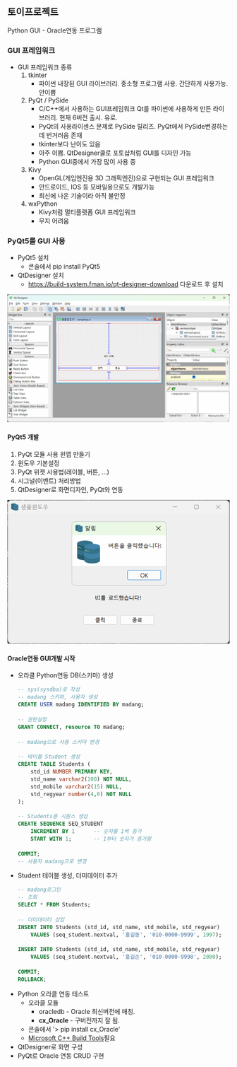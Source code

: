 ## 토이프로젝트
Python GUI - Oracle연동 프로그램

### GUI 프레임워크
- GUI 프레임워크 종류
    1. tkinter
        - 파이썬 내장된 GUI 라이브러리. 중소형 프로그램 사용. 간단하게 사용가능. 안이쁨
    2. PyQt / PySide 
        - C/C++에서 사용하는 GUI프레임워크 Qt를 파이썬에 사용하게 만든 라이브러리. 현재 6버전 출시. 유로.
        - PyQt의 사용라이센스 문제로 PySide 릴리즈. PyQt에서 PySide변경하는데 번거러움 존재
        - tkinter보다 난이도 있음
        - 아주 이쁨. QtDesigner쿨로 포토샵처럼 GUI를 디자인 가능
        - Python GUI중에서 가장 많이 사용 중
    3. Kivy
        - OpenGL(게임엔진용 3D 그래픽엔진)으로 구현되는 GUI 프레임워크
        - 안드로이드, IOS 등 모바일용으로도 개발가능
        - 최신에 나온 기술이라 아직 불안정
    4. wxPython
        - Kivy처럼 멀티플랫폼 GUI 프레임워크
        - 무지 어려움

### PyQt5를 GUI 사용
- PyQt5 설치
    - 콘솔에서 pip install PyQt5
- QtDesigner 설치
    - https://build-system.fman.io/qt-designer-download 다운로드 후 설치

<img src='../image/db0007.png' width=750>

#### PyQt5 개발
1. PyQt 모듈 사용 윈앱 만들기
2. 윈도우 기본설정
3. PyQt 위젯 사용법(레이블, 버튼, ...)
4. 시그널(이벤트) 처리방법
5. QtDesigner로 화면디자인, PyQt와 연동

<img src='../image/db0006.png' width=750>

#### Oracle연동 GUI개발 시작
- 오라클 Python연동 DB(스키마) 생성
    ```sql
    -- sys(sysdba)로 작성
    -- madang 스키마, 사용자 생성
    CREATE USER madang IDENTIFIED BY madang;

    -- 권한설정
    GRANT CONNECT, resource TO madang;

    -- madang으로 사용 스키마 변경

    -- 테이블 Student 생성
    CREATE TABLE Students (
        std_id NUMBER PRIMARY KEY,
        std_name varchar2(100) NOT NULL,
        std_mobile varchar2(15) NULL,
        std_regyear number(4,0) NOT NULL
    );

    -- Students용 시퀀스 생성
    CREATE SEQUENCE SEQ_STUDENT
        INCREMENT BY 1		-- 숫자를 1씩 증가
        START WITH 1;		-- 1부터 숫자가 증가함
        
    COMMIT;
    -- 사용자 madang으로 변경
    ```
- Student 테이블 생성, 더미데이터 추가
    ```sql
    -- madang로그인 
    -- 조회
    SELECT * FROM Students;

    -- 더미데이터 삽입
    INSERT INTO Students (std_id, std_name, std_mobile, std_regyear) 
        VALUES (seq_student.nextval, '홍길동', '010-0000-9999', 1997);

    INSERT INTO Students (std_id, std_name, std_mobile, std_regyear) 
        VALUES (seq_student.nextval, '홍길순', '010-0000-9998', 2000);

    COMMIT;
    ROLLBACK;
    ```
- Python 오라클 연동 테스트
    - 오라클 모듈
        - oracledb - Oracle 최신버전에 매칭.
        - **cx_Oracle** - 구버전까지 잘 됨. 
    - 콘솔에서 '> pip install cx_Oracle'
    - [Microsoft C++ Build Tools](https://visualstudio.microsoft.com/ko/visual-cpp-build-tools/)필요
- QtDesigner로 화면 구성
- PyQt로 Oracle 연동 CRUD 구현